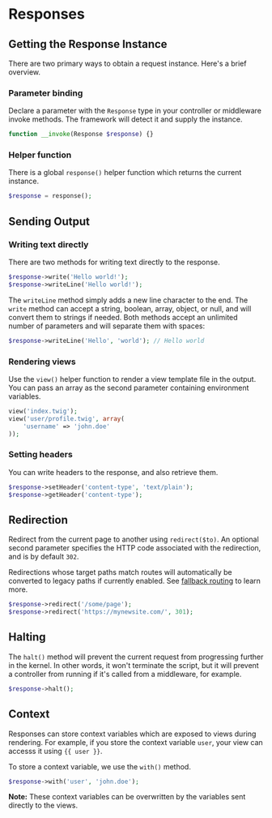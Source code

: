 # Responses

## Getting the Response Instance

There are two primary ways to obtain a request instance. Here's a brief overview.

### Parameter binding

Declare a parameter with the `Response` type in your controller or middleware invoke methods. The framework will detect
it and supply the instance.

```php
function __invoke(Response $response) {}
```

### Helper function

There is a global `response()` helper function which returns the current instance.

```php
$response = response();
```

## Sending Output

### Writing text directly

There are two methods for writing text directly to the response.

```php
$response->write('Hello world!');
$response->writeLine('Hello world!');
```

The `writeLine` method simply adds a new line character to the end. The `write` method can accept a string, boolean,
array, object, or null, and will convert them to strings if needed. Both methods accept an unlimited number of parameters
and will separate them with spaces:

```php
$response->writeLine('Hello', 'world'); // Hello world
```

### Rendering views

Use the `view()` helper function to render a view template file in the output. You can pass an array as the second
parameter containing environment variables.

```php
view('index.twig');
view('user/profile.twig', array(
    'username' => 'john.doe'
));
```

### Setting headers

You can write headers to the response, and also retrieve them.

```php
$response->setHeader('content-type', 'text/plain');
$response->getHeader('content-type');
```

## Redirection

Redirect from the current page to another using `redirect($to)`. An optional second parameter specifies the HTTP code
associated with the redirection, and is by default `302`.

Redirections whose target paths match routes will automatically be converted to legacy paths if currently enabled. See
[fallback routing](routing.md#fallback-routing) to learn more.

```php
$response->redirect('/some/page');
$response->redirect('https://mynewsite.com/', 301);
```

## Halting

The `halt()` method will prevent the current request from progressing further in the kernel. In other words, it won't
terminate the script, but it will prevent a controller from running if it's called from a middleware, for example.

```php
$response->halt();
```

## Context

Responses can store context variables which are exposed to views during rendering. For example, if you store the context
variable `user`, your view can accesss it using `{{ user }}`.

To store a context variable, we use the `with()` method.

```php
$response->with('user', 'john.doe');
```

**Note:** These context variables can be overwritten by the variables sent directly to the views.
